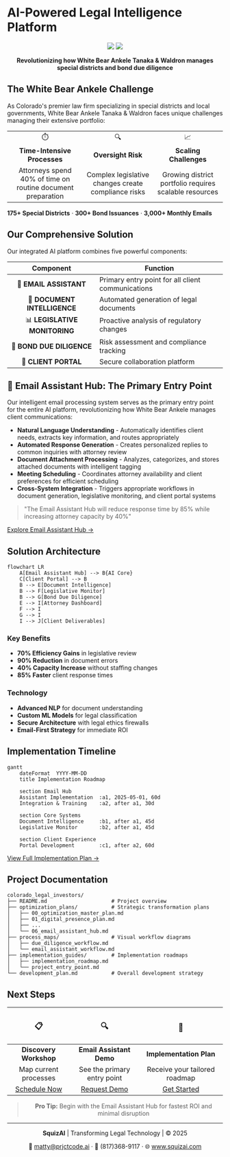 # AI-Powered Legal Intelligence Platform

<div align="center">

[![](https://img.shields.io/badge/DEVELOPED%20BY-SQUIZAI-4a86e8?style=for-the-badge)](https://www.squizai.com)
[![](https://img.shields.io/badge/VERSION-1.0-00a896?style=for-the-badge)](./development_plan.md)

**Revolutionizing how White Bear Ankele Tanaka & Waldron manages special districts and bond due diligence**

</div>

## The White Bear Ankele Challenge

As Colorado's premier law firm specializing in special districts and local governments, White Bear Ankele Tanaka & Waldron faces unique challenges managing their extensive portfolio:

| | | |
|:---:|:---:|:---:|
| ⏱️ | 🔍 | 📈 |
| **Time-Intensive Processes** | **Oversight Risk** | **Scaling Challenges** |
| Attorneys spend 40% of time on routine document preparation | Complex legislative changes create compliance risks | Growing district portfolio requires scalable resources |

**175+ Special Districts** · **300+ Bond Issuances** · **3,000+ Monthly Emails**

## Our Comprehensive Solution

Our integrated AI platform combines five powerful components:

| Component | Function |
|:---:|---|
| 📧 **EMAIL ASSISTANT** | Primary entry point for all client communications |
| 📝 **DOCUMENT INTELLIGENCE** | Automated generation of legal documents |
| 📊 **LEGISLATIVE MONITORING** | Proactive analysis of regulatory changes |
| 💼 **BOND DUE DILIGENCE** | Risk assessment and compliance tracking |
| 🔐 **CLIENT PORTAL** | Secure collaboration platform |

## 📧 Email Assistant Hub: The Primary Entry Point

Our intelligent email processing system serves as the primary entry point for the entire AI platform, revolutionizing how White Bear Ankele manages client communications:

- **Natural Language Understanding** - Automatically identifies client needs, extracts key information, and routes appropriately
- **Automated Response Generation** - Creates personalized replies to common inquiries with attorney review
- **Document Attachment Processing** - Analyzes, categorizes, and stores attached documents with intelligent tagging
- **Meeting Scheduling** - Coordinates attorney availability and client preferences for efficient scheduling
- **Cross-System Integration** - Triggers appropriate workflows in document generation, legislative monitoring, and client portal systems

> "The Email Assistant Hub will reduce response time by 85% while increasing attorney capacity by 40%"

[Explore Email Assistant Hub →](./optimization_plans/06_email_assistant_hub.md)

## Solution Architecture

```mermaid
flowchart LR
    A[Email Assistant Hub] --> B{AI Core}
    C[Client Portal] --> B
    B --> E[Document Intelligence]
    B --> F[Legislative Monitor]
    B --> G[Bond Due Diligence]
    E --> I[Attorney Dashboard]
    F --> I
    G --> I
    I --> J[Client Deliverables]
```

### Key Benefits

- **70% Efficiency Gains** in legislative review
- **90% Reduction** in document errors  
- **40% Capacity Increase** without staffing changes
- **85% Faster** client response times

### Technology

- **Advanced NLP** for document understanding
- **Custom ML Models** for legal classification
- **Secure Architecture** with legal ethics firewalls
- **Email-First Strategy** for immediate ROI

## Implementation Timeline

```mermaid
gantt
    dateFormat  YYYY-MM-DD
    title Implementation Roadmap
    
    section Email Hub
    Assistant Implementation  :a1, 2025-05-01, 60d
    Integration & Training    :a2, after a1, 30d
    
    section Core Systems
    Document Intelligence     :b1, after a1, 45d
    Legislative Monitor       :b2, after a1, 45d
    
    section Client Experience
    Portal Development        :c1, after a2, 60d
```

[View Full Implementation Plan →](./implementation_guides/implementation_roadmap.md)

## Project Documentation

```
colorado_legal_investors/
├── README.md                     # Project overview
├── optimization_plans/           # Strategic transformation plans
│   ├── 00_optimization_master_plan.md
│   ├── 01_digital_presence_plan.md
│   ├── ...
│   └── 06_email_assistant_hub.md
├── process_maps/                 # Visual workflow diagrams
│   ├── due_diligence_workflow.md
│   └── email_assistant_workflow.md
├── implementation_guides/        # Implementation roadmaps
│   ├── implementation_roadmap.md
│   └── project_entry_point.md
└── development_plan.md           # Overall development strategy
```

## Next Steps

<div align="center">

| <h3>📋</h3> | <h3>🔍</h3> | <h3>🚀</h3> |
|:---:|:---:|:---:|
| **Discovery Workshop** | **Email Assistant Demo** | **Implementation Plan** |
| Map current processes | See the primary entry point | Receive your tailored roadmap |
| [Schedule Now](mailto:matty@prjctcode.ai?subject=WBA%20Discovery%20Workshop) | [Request Demo](mailto:matty@prjctcode.ai?subject=WBA%20Email%20Assistant%20Demo) | [Get Started](mailto:matty@prjctcode.ai?subject=WBA%20Implementation%20Plan) |

> **Pro Tip:** Begin with the Email Assistant Hub for fastest ROI and minimal disruption

</div>

---

<div align="center">

**SquizAI** | Transforming Legal Technology | © 2025

📧 matty@prjctcode.ai · 📱 (817)368-9117 · 🌐 www.squizai.com

</div>
